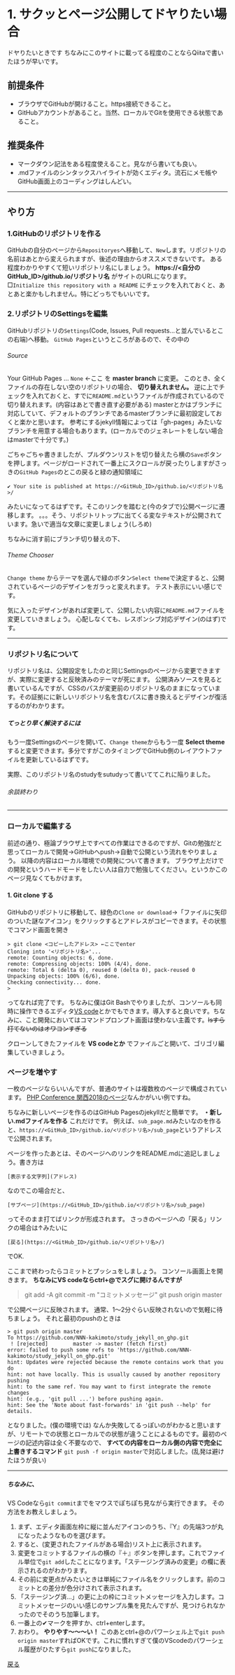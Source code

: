 # 1. サクッとページ公開してドヤりたい場合 
ドヤりたいときです
ちなみにこのサイトに載ってる程度のことならQiitaで書いたほうが早いです。

## 前提条件
- ブラウザでGitHubが開けること。https接続できること。
- GitHubアカウントがあること。当然、ローカルでGitを使用できる状態であること。

## 推奨条件
- マークダウン記法をある程度使えること。見ながら書いても良い。
- .mdファイルのシンタックスハイライトが効くエディタ。流石にメモ帳やGitHub画面上のコーディングはしんどい。

---

## やり方
### 1.GitHubのリポジトリを作る
GitHubの自分のページから`Repositoryes`へ移動して、`New`します。リポジトリの名前はあとから変えられますが、後述の理由からオススメできないです。
ある程度わかりやすくて短いリポジトリ名にしましょう。
__https://<自分のGitHub_ID>/github.io/リポジトリ名__ がサイトのURLになります。
□`Initialize this repository with a README`
にチェックを入れておくと、あとあと楽かもしれません。特にどっちでもいいです。

### 2.リポジトリのSettingsを編集
GitHubリポジトリの`Settings`(Code, Issues, Pull requests...と並んでいるとこの右端)へ移動。
`GitHub Pages`というところがあるので、その中の
###### Source
Your GitHub Pages ...
`None` ←ここ
を __master branch__ に変更。
このとき、全くファイルの存在しない空のリポジトリの場合、 __切り替えれません。__ 
逆に上でチェックを入れておくと、すでに`README.md`というファイルが作成されているので切り替えれます。(内容はあとで書き直す必要がある)
masterとかはブランチに対応していて、デフォルトのブランチであるmasterブランチに最初設定しておくと楽かと思います。
参考にするjekyll情報によっては「gh-pages」みたいなブランチを用意する場合もあります。(ローカルでのジェネレートをしない場合はmasterで十分です。)

ごちゃごちゃ書きましたが、プルダウンリストを切り替えたら横の`Save`ボタンを押します。ページがロードされて一番上にスクロールが戻ったりしますがさっきの`GitHub Pages`のとこの戻ると緑の通知領域に
```
✔ Your site is published at https://<GitHub_ID>/github.io/<リポジトリ名>/
```
みたいになってるはずです。そこのリンクを踏むと(今のタブで)公開ページに遷移します。
。。。そう、リポジトリトップに出てくる変なテキストが公開されています。急いで適当な文章に変更しましょう(しろめ)

ちなみに消す前にブランチ切り替えの下、
###### Theme Chooser
`Change theme`
からテーマを選んで緑のボタン`Select theme`で決定すると、公開されているページのデザインをガラっと変えれます。
テスト表示にいい感じです。

気に入ったデザインがあれば変更して、公開したい内容に`README.md`ファイルを変更していきましょう。
心配しなくても、レスポンシブ対応デザイン(のはず)です。

---

### リポジトリ名について
リポジトリ名は、公開設定をしたのと同じSettingsのページから変更できますが、実際に変更すると反映済みのテーマが死にます。
公開済みソースを見ると書いているんですが、CSSのパスが変更前のリポジトリ名のままになっています。その証拠にに新しいリポジトリ名を含むパスに書き換えるとデザインが復活するのがわかります。
##### てっとり早く解決するには
もう一度Settingsのページを開いて、`Change theme`からもう一度 __Select theme__ すると変更できます。多分ですがこのタイミングでGitHub側のレイアウトファイルを更新しているはずです。

実際、このリポジトリ名のstudyをsutudyって書いててこれに陥りました。
###### 余談終わり
---

### ローカルで編集する
前述の通り、極論ブラウザ上ですべての作業はできるのですが、Gitの勉強だと思ってローカルで開発→GitHubへpush→自動で公開という流れをやりましょう。
以降の内容はローカル環境での開発について書きます。
ブラウザ上だけでの開発というハードモードをしたい人は自力で勉強してください。というかこのページ見なくてもかけます。

#### 1. Git clone する
GitHubのリポジトリに移動して、緑色の`Clone or download`→「ファイルに矢印のついた謎なアイコン」をクリックするとアドレスがコピーできます。その状態でコマンド画面を開き
```
> git clone <コピーしたアドレス> ←ここでenter
Cloning into '<リポジトリ名>'...
remote: Counting objects: 6, done.
remote: Compressing objects: 100% (4/4), done.
remote: Total 6 (delta 0), reused 0 (delta 0), pack-reused 0
Unpacking objects: 100% (6/6), done.
Checking connectivity... done.
>
```
ってなれば完了です。
ちなみに僕はGit Bashでやりましたが、コンソールも同時に操作できるエディタ[VS code](https://code.visualstudio.com/)とかでもできます。導入すると良いです。ちなみに、こと開発においてはコマンドプロンプト画面は使わない主義です。~~lsすら打てないのはオワコンすぎる~~

クローンしてきたファイルを __VS codeとか__ でファイルごと開いて、ゴリゴリ編集していきましょう。


### ページを増やす
一枚のページならいいんですが、普通のサイトは複数枚のページで構成されています。
[PHP Conference 関西2018のページ](https://2018.kphpug.jp/)なんかがいい例ですね。

ちなみに新しいページを作るのはGitHub Pagesのjekyllだと簡単です。
__・新しい.mdファイルを作る__
これだけです。
例えば、`sub_page.md`みたいなのを作ると、`https://<GitHub_ID>/github.io/<リポジトリ名>/sub_page`というアドレスで公開されます。

ページを作ったあとは、そのページヘのリンクをREADME.mdに追記しましょう。書き方は
```
[表示する文字列](アドレス)
```
なのでこの場合だと、
```
[サブページ](https://<GitHub_ID>/github.io/<リポジトリ名>/sub_page)
```
ってそのまま打てばリンクが形成されます。
さっきのページへの「戻る」リンクの場合は↑みたいに
```
[戻る](https://<GitHub_ID>/github.io/<リポジトリ名>/)
```
でOK.

ここまで終わったらコミットとプッシュをしましょう。
コンソール画面上を開きます。 __ちなみにVS codeならctrl+@でスグに開けるんですが__ 
> git add -A
> git commit -m "コミットメッセージ"
> git push origin master

で公開ページに反映されます。
通常、1～2分ぐらい反映されないので気軽に待ちましょう。
それと最初のpushのときは
```
> git push origin master
To https://github.com/NNN-kakimoto/study_jekyll_on_ghp.git
 ! [rejected]        master -> master (fetch first)
error: failed to push some refs to 'https://github.com/NNN-kakimoto/study_jekyll_on_ghp.git'
hint: Updates were rejected because the remote contains work that you do
hint: not have locally. This is usually caused by another repository pushing
hint: to the same ref. You may want to first integrate the remote changes
hint: (e.g., 'git pull ...') before pushing again.
hint: See the 'Note about fast-forwards' in 'git push --help' for details.
```
となりました。(僕の環境では)
なんか失敗してるっぽいのがわかると思いますが、リモートでの状態とローカルでの状態が違うことによるものです。最初のページの記述内容は全く不要なので、 __すべての内容をローカル側の内容で完全に上書きするコマンド__ `git push -f origin master`で対応しました。(乱発は避けたほうが良い)

---

##### ちなみに、
VS Codeなら`git commit`までをマウスでぽちぽち見ながら実行できます。
その方法をお教えしましょう。
1. まず、エディタ画面左枠に縦に並んだアイコンのうち、『Y』の先端3つが丸になったようなものを選びます。
2. すると、(変更されたファイルがある場合)リスト上に表示されます。
3. 変更をコミットするファイルの横の『＋』ボタンを押します。これでファイル単位で`git add`したことになります。「ステージング済みの変更」の欄に表示されるのがわかります。
4. その前に変更点がみたいときは単純にファイル名をクリックします。前のコミットとの差分が色分けされて表示されます。
5. 「ステージング済...」の更に上の枠にコミットメッセージを入力します。コミットメッセージのいい感じのサンプル集を見たんですが、見つけられなかったのでそのうち加筆します。
6. 一番上の✔マークを押すか、ctrl+enterします。
7. おわり。
__やりやす～～～い！__
このあとctrl+@のパワーシェル上で`git push origin master`すればOKです。これに慣れすぎて僕のVScodeのパワーシェル履歴がひたすら`git push`になりました。

[戻る](https://nnn-kakimoto/github.io/study_jekyll_on_ghp/)